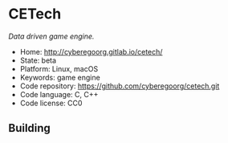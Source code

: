 # CETech

_Data driven game engine._

- Home: http://cyberegoorg.gitlab.io/cetech/
- State: beta
- Platform: Linux, macOS
- Keywords: game engine
- Code repository: https://github.com/cyberegoorg/cetech.git
- Code language: C, C++
- Code license: CC0

## Building

